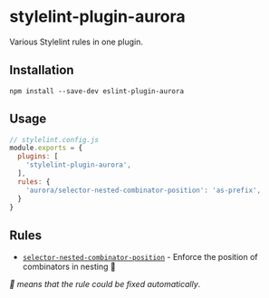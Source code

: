 # stylelint-plugin-aurora

Various Stylelint rules in one plugin.

## Installation

```shell
npm install --save-dev eslint-plugin-aurora
```

## Usage

```js
// stylelint.config.js
module.exports = {
  plugins: [
    'stylelint-plugin-aurora',
  ],
  rules: {
    'aurora/selector-nested-combinator-position': 'as-prefix',
  }
}
```

## Rules

- [`selector-nested-combinator-position`](./docs/rules/selector-nested-combinator-position.md) - Enforce the position of combinators in nesting 🔧

*🔧 means that the rule could be fixed automatically*.
